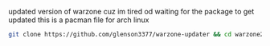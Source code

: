updated version of warzone cuz im tired od waiting for the package to get updated
this is a pacman file for arch linux


```bash
git clone https://github.com/glenson3377/warzone-updater && cd warzone2100-pkgbuild && makepkg -si
